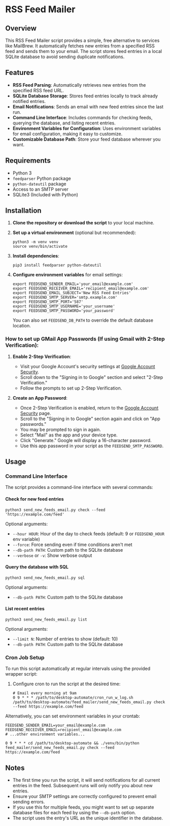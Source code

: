 # RSS Feed Mailer

## Overview
This RSS Feed Mailer script provides a simple, free alternative to services like MailBrew. It automatically fetches new entries from a specified RSS feed and sends them to your email. The script stores feed entries in a local SQLite database to avoid sending duplicate notifications.

## Features
- **RSS Feed Parsing**: Automatically retrieves new entries from the specified RSS feed URL.
- **SQLite Database Storage**: Stores feed entries locally to track already notified entries.
- **Email Notifications**: Sends an email with new feed entries since the last run.
- **Command Line Interface**: Includes commands for checking feeds, querying the database, and listing recent entries.
- **Environment Variables for Configuration**: Uses environment variables for email configuration, making it easy to customize.
- **Customizable Database Path**: Store your feed database wherever you want.

## Requirements
- Python 3
- `feedparser` Python package
- `python-dateutil` package
- Access to an SMTP server
- SQLite3 (Included with Python)

## Installation

1. **Clone the repository or download the script** to your local machine.
2. **Set up a virtual environment** (optional but recommended):

    ```
    python3 -m venv venv
    source venv/bin/activate
    ```

3. **Install dependencies**:

    ```
    pip3 install feedparser python-dateutil
    ```

4. **Configure environment variables** for email settings:

    ```
    export FEEDSEND_SENDER_EMAIL='your_email@example.com'
    export FEEDSEND_RECEIVER_EMAIL='recipient_email@example.com'
    export FEEDSEND_EMAIL_SUBJECT='New RSS Feed Entries'
    export FEEDSEND_SMTP_SERVER='smtp.example.com'
    export FEEDSEND_SMTP_PORT='587'
    export FEEDSEND_SMTP_USERNAME='your_username'
    export FEEDSEND_SMTP_PASSWORD='your_password'
    ```

    You can also set `FEEDSEND_DB_PATH` to override the default database location.

### How to set up GMail App Passwords (If using Gmail with 2-Step Verification):

1. **Enable 2-Step Verification**:
   - Visit your Google Account's security settings at [Google Account Security](https://myaccount.google.com/security).
   - Scroll down to the "Signing in to Google" section and select "2-Step Verification."
   - Follow the prompts to set up 2-Step Verification.

2. **Create an App Password**:
   - Once 2-Step Verification is enabled, return to the [Google Account Security](https://myaccount.google.com/security) page.
   - Scroll to the "Signing in to Google" section again and click on "App passwords."
   - You may be prompted to sign in again.
   - Select "Mail" as the app and your device type.
   - Click "Generate." Google will display a 16-character password.
   - Use this app password in your script as the `FEEDSEND_SMTP_PASSWORD`.

## Usage

### Command Line Interface

The script provides a command-line interface with several commands:

#### Check for new feed entries

```
python3 send_new_feeds_email.py check --feed 'https://example.com/feed'
```

Optional arguments:
- `--hour HOUR`: Hour of the day to check feeds (default: 9 or `FEEDSEND_HOUR` env variable)
- `--force`: Force sending even if time conditions aren't met
- `--db-path PATH`: Custom path to the SQLite database
- `--verbose` or `-v`: Show verbose output

#### Query the database with SQL

```
python3 send_new_feeds_email.py sql
```

Optional arguments:
- `--db-path PATH`: Custom path to the SQLite database

#### List recent entries

```
python3 send_new_feeds_email.py list
```

Optional arguments:
- `--limit N`: Number of entries to show (default: 10)
- `--db-path PATH`: Custom path to the SQLite database

### Cron Job Setup

To run this script automatically at regular intervals using the provided wrapper script:

1. Configure cron to run the script at the desired time:

    ```
    # Email every morning at 9am
    0 9 * * * /path/to/desktop-automate/cron_run_w_log.sh /path/to/desktop-automate/feed_mailer/send_new_feeds_email.py check --feed https://example.com/feed
    ```

Alternatively, you can set environment variables in your crontab:

```
FEEDSEND_SENDER_EMAIL=your_email@example.com
FEEDSEND_RECEIVER_EMAIL=recipient_email@example.com
# ...other environment variables...

0 9 * * * cd /path/to/desktop-automate && ./venv/bin/python feed_mailer/send_new_feeds_email.py check --feed https://example.com/feed
```

## Notes

- The first time you run the script, it will send notifications for all current entries in the feed. Subsequent runs will only notify you about new entries.
- Ensure your SMTP settings are correctly configured to prevent email sending errors.
- If you use this for multiple feeds, you might want to set up separate database files for each feed by using the `--db-path` option.
- The script uses the entry's URL as the unique identifier in the database.